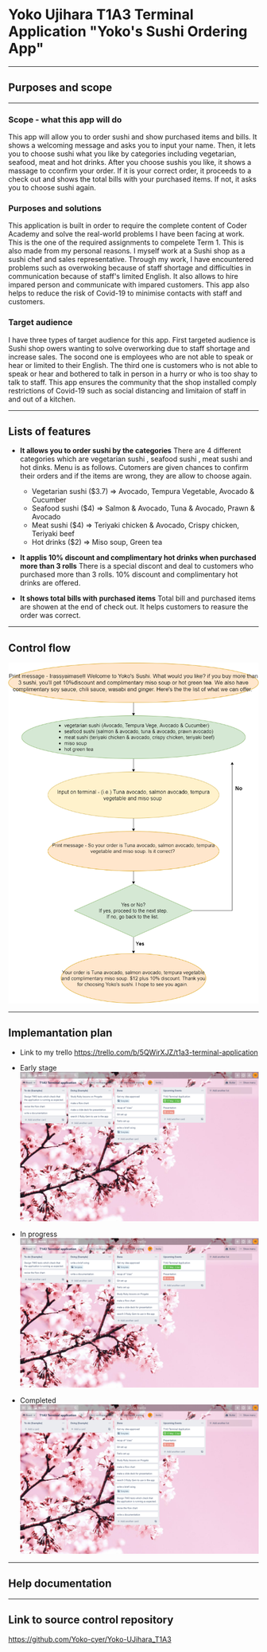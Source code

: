 # Yoko Ujihara T1A3 Terminal Application "Yoko's Sushi Ordering App" 
------------------------------------------
## Purposes and scope
------------------------------------------
### Scope - what this app will do
This app will allow you to order sushi and show purchased items and bills. It shows a welcoming message and asks you to input your name. Then, it lets you to choose sushi what you like by categories including vegetarian, seafood, meat and hot drinks. After you choose sushis you like, it shows a massage to cconfirm your order. If it is your correct order, it proceeds to a check out and shows the total bills with your purchased items. If not, it asks you to choose sushi again.  

### Purposes and solutions 
This application is built in order to require the complete content of Coder Academy and solve the real-world problems I have been facing at work. This is the one of the required assignments to compelete Term 1. This is also made from my personal reasons. I myself work at a Sushi shop as a sushi chef and sales representative. Through my work, I have encountered problems such as overwoking because of staff shortage and difficulties in communication because of staff's limited English. It also allows to hire impared person and communicate with impared customers. This app also helps to reduce the risk of Covid-19 to minimise contacts with staff and customers. 

### Target audience
I have three types of target audience for this app. First targeted audience is Sushi shop owers wanting to solve overworking due to staff shortage and increase sales. The socond one is employees who are not able to speak or hear or limited to their English. The third one is customers who is not able to speak or hear and bothered to talk in person in a hurry or who is too shay to talk to staff. This app ensures the community that the shop installed comply restrictions of Covid-19 such as social distancing and limitaion of staff in and out of a kitchen.  

---------------------------------------
## Lists of features 

- **It allows you to order sushi by the categories**
There are 4 different categories which are vegetarian sushi , seafood sushi , meat sushi and hot dinks. Menu is as follows. Cutomers are given chances to confirm their orders and if the items are wrong, they are allow to choose again. 
    - Vegetarian sushi ($3.7) => Avocado, Tempura Vegetable, Avocado & Cucumber
    - Seafood sushi    ($4) => Salmon & Avocado, Tuna & Avocado, Prawn & Avocado
    - Meat sushi       ($4) => Teriyaki chicken & Avocado, Crispy chicken, Teriyaki beef
    - Hot drinks       ($2) => Miso soup, Green tea

- **It applis 10% discount and complimentary hot drinks when purchased more than 3 rolls**
There is a special discont and deal to customers who purchased more than 3 rolls. 10% discount and complimentary hot drinks are offered.  

- **It shows total bills with purchased items**
Total bill and purchased items are showen at the end of check out. It helps customers to reasure the order was correct. 

------------------------------------------------
## Control flow

![flowchart](\docs\T1A3_flowchart.png)

------------------------------------------------
## Implemantation plan
- Link to my trello
<https://trello.com/b/5QWirXJZ/t1a3-terminal-application>

- Early stage
![Trello early stage](\docs\trello_earlystage.png)

- In progress
![Trello in progress](docs\trello_inprogress.png)

- Completed 
![Trello completed](docs\trello_complete.png)
--------------------------------------------------
## Help documentation

-------------------------------------------------
## Link to source control repository
<https://github.com/Yoko-cyer/Yoko-UJihara_T1A3>